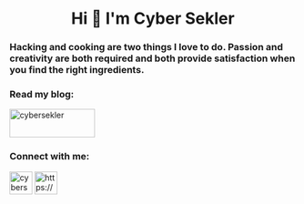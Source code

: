 <h1 align="center">Hi 👋 I'm Cyber Sekler</h1>
<h3 align="left">Hacking and cooking are two things I love to do. Passion and creativity are both required and both provide satisfaction when you find the right ingredients.</h3>

<h3 align="left">Read my blog:</h3>
<p align="left">
  <a href="https://cybersekler.com" target="blank"><img align="center" src="https://static.wixstatic.com/media/0dd5e4_9c2638cde2284f579cac4bdfd4b6664e~mv2.gif" alt="cybersekler" height="50" width="150" /></a>
<h3 align="left">Connect with me:</h3>
<p align="left">
<a href="https://twitter.com/cybersekler" target="blank"><img align="center" src="https://cdn-icons-png.flaticon.com/512/3670/3670151.png" alt="cybersekler" height="40" width="40" /></a>
<a href="https://www.linkedin.com/in/szilamer-gyorgy/" target="blank"><img align="center" src="https://cdn1.iconfinder.com/data/icons/logotypes/32/circle-linkedin-512.png" alt="https://www.linkedin.com/in/szilamer-gyorgy/" height="40" width="40" /></a>
</p>

